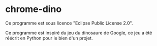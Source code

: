 # chrome-dino

Ce programme est sous licence "Eclipse Public License 2.0".

Ce programme est inspiré du jeu du dinosaure de Google, ce jeu a été réécrit en Python pour le bien d'un projet.

